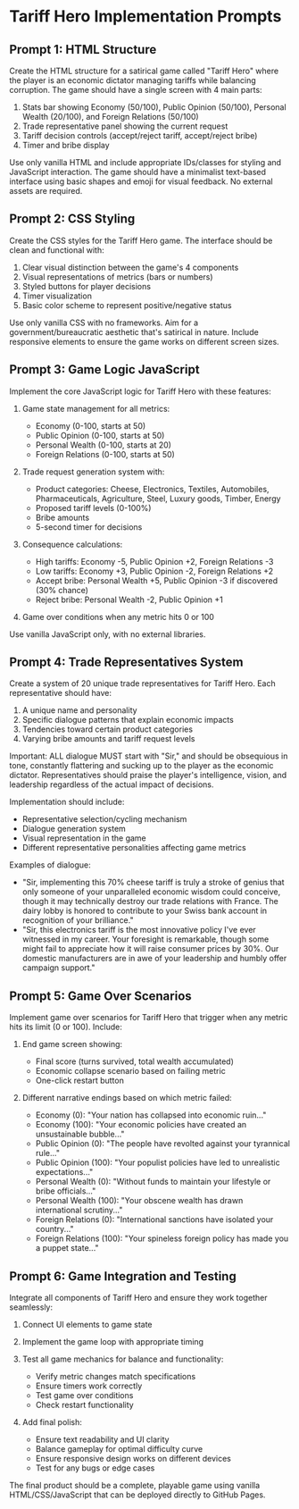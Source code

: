 # Tariff Hero Implementation Prompts

## Prompt 1: HTML Structure

Create the HTML structure for a satirical game called "Tariff Hero" where the player is an economic dictator managing tariffs while balancing corruption. The game should have a single screen with 4 main parts:

1. Stats bar showing Economy (50/100), Public Opinion (50/100), Personal Wealth (20/100), and Foreign Relations (50/100)
2. Trade representative panel showing the current request
3. Tariff decision controls (accept/reject tariff, accept/reject bribe)
4. Timer and bribe display

Use only vanilla HTML and include appropriate IDs/classes for styling and JavaScript interaction. The game should have a minimalist text-based interface using basic shapes and emoji for visual feedback. No external assets are required.

## Prompt 2: CSS Styling

Create the CSS styles for the Tariff Hero game. The interface should be clean and functional with:

1. Clear visual distinction between the game's 4 components
2. Visual representations of metrics (bars or numbers)
3. Styled buttons for player decisions
4. Timer visualization
5. Basic color scheme to represent positive/negative status

Use only vanilla CSS with no frameworks. Aim for a government/bureaucratic aesthetic that's satirical in nature. Include responsive elements to ensure the game works on different screen sizes.

## Prompt 3: Game Logic JavaScript

Implement the core JavaScript logic for Tariff Hero with these features:

1. Game state management for all metrics:
   - Economy (0-100, starts at 50)
   - Public Opinion (0-100, starts at 50)
   - Personal Wealth (0-100, starts at 20)
   - Foreign Relations (0-100, starts at 50)

2. Trade request generation system with:
   - Product categories: Cheese, Electronics, Textiles, Automobiles, Pharmaceuticals, Agriculture, Steel, Luxury goods, Timber, Energy
   - Proposed tariff levels (0-100%)
   - Bribe amounts
   - 5-second timer for decisions

3. Consequence calculations:
   - High tariffs: Economy -5, Public Opinion +2, Foreign Relations -3
   - Low tariffs: Economy +3, Public Opinion -2, Foreign Relations +2
   - Accept bribe: Personal Wealth +5, Public Opinion -3 if discovered (30% chance)
   - Reject bribe: Personal Wealth -2, Public Opinion +1

4. Game over conditions when any metric hits 0 or 100

Use vanilla JavaScript only, with no external libraries.

## Prompt 4: Trade Representatives System

Create a system of 20 unique trade representatives for Tariff Hero. Each representative should have:

1. A unique name and personality
2. Specific dialogue patterns that explain economic impacts
3. Tendencies toward certain product categories
4. Varying bribe amounts and tariff request levels

Important: ALL dialogue MUST start with "Sir," and should be obsequious in tone, constantly flattering and sucking up to the player as the economic dictator. Representatives should praise the player's intelligence, vision, and leadership regardless of the actual impact of decisions.

Implementation should include:
- Representative selection/cycling mechanism
- Dialogue generation system
- Visual representation in the game
- Different representative personalities affecting game metrics

Examples of dialogue:
- "Sir, implementing this 70% cheese tariff is truly a stroke of genius that only someone of your unparalleled economic wisdom could conceive, though it may technically destroy our trade relations with France. The dairy lobby is honored to contribute to your Swiss bank account in recognition of your brilliance."
- "Sir, this electronics tariff is the most innovative policy I've ever witnessed in my career. Your foresight is remarkable, though some might fail to appreciate how it will raise consumer prices by 30%. Our domestic manufacturers are in awe of your leadership and humbly offer campaign support."

## Prompt 5: Game Over Scenarios

Implement game over scenarios for Tariff Hero that trigger when any metric hits its limit (0 or 100). Include:

1. End game screen showing:
   - Final score (turns survived, total wealth accumulated)
   - Economic collapse scenario based on failing metric
   - One-click restart button

2. Different narrative endings based on which metric failed:
   - Economy (0): "Your nation has collapsed into economic ruin..."
   - Economy (100): "Your economic policies have created an unsustainable bubble..."
   - Public Opinion (0): "The people have revolted against your tyrannical rule..."
   - Public Opinion (100): "Your populist policies have led to unrealistic expectations..."
   - Personal Wealth (0): "Without funds to maintain your lifestyle or bribe officials..."
   - Personal Wealth (100): "Your obscene wealth has drawn international scrutiny..."
   - Foreign Relations (0): "International sanctions have isolated your country..."
   - Foreign Relations (100): "Your spineless foreign policy has made you a puppet state..."

## Prompt 6: Game Integration and Testing

Integrate all components of Tariff Hero and ensure they work together seamlessly:

1. Connect UI elements to game state
2. Implement the game loop with appropriate timing
3. Test all game mechanics for balance and functionality:
   - Verify metric changes match specifications
   - Ensure timers work correctly
   - Test game over conditions
   - Check restart functionality

4. Add final polish:
   - Ensure text readability and UI clarity
   - Balance gameplay for optimal difficulty curve
   - Ensure responsive design works on different devices
   - Test for any bugs or edge cases

The final product should be a complete, playable game using vanilla HTML/CSS/JavaScript that can be deployed directly to GitHub Pages.